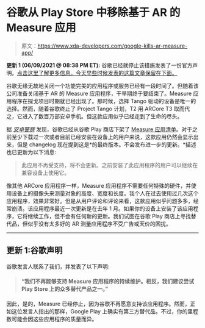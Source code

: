 # 谷歌从 Play Store 中移除基于 AR 的 Measure 应用

> 原文：<https://www.xda-developers.com/google-kills-ar-measure-app/>

**更新 1 (06/09/2021 @ 08:38 PM ET):** 谷歌已经就停止该措施发表了一份官方声明。[点击这里了解更多信息。今天早些时候发表的这篇文章保留在下面。](#update1)

谷歌无缘无故地关闭一个功能完美的应用程序或服务已经有一段时间了。但随着该公司准备关闭基于 AR 的 Measure 应用程序，干旱期终于要结束了。Measure 应用程序在探戈项目时期就已经出现了。那时候，选择 Tango 驱动的设备是唯一的选择。然而，随着谷歌终止了 Project Tango 计划，T2 用 ARCore T3 取而代之，它进入了数百万部安卓手机。但这款应用似乎已经走到了生命的尽头。

据 [*安卓警察*](https://www.androidpolice.com/2021/06/08/google-kills-measure-its-ar-based-measurement-taking-app/) 发现，谷歌已经从谷歌 Play 商店下架了 [Measure 应用清单](https://play.google.com/store/apps/details?id=com.google.tango.measure&hl=en&gl=US)。对于之前至少下载过一次或者目前已经安装在设备上的用户来说，这款应用仍然会显示出来，但是 changelog 现在提到这是*的最终版本。不会发布进一步的更新。*描述也已更新为以下消息:

> 此应用不再受支持，将不会更新。之前安装了此应用程序的用户可以继续在兼容设备上使用它。

像其他 ARCore 应用程序一样，Measure 应用程序不需要任何特殊的硬件，并使用设备上的摄像头来测量对象的高度、宽度和长度。我个人在过去使用过几次这个应用程序，效果非常好。但是从用户评论和评论来看，这款应用似乎问题多多，经常崩溃。该应用程序最近一次更新是在去年 1 月。如果你的设备上安装了该应用程序，它将继续工作，但不会有任何新的更新。我们试图在谷歌 Play 商店上寻找替代品，但似乎没有太多好的 AR 测量应用程序不受广告或天价的困扰。

* * *

## 更新 1:谷歌声明

谷歌发言人联系了我们，并发表了以下声明:

> #### “我们不再能够支持 Measure 应用程序的持续维护。相反，我们建议尝试 Play Store 上的众多替代产品之一。”

因此，是的，Measure 已经停止，因为谷歌不再愿意支持该应用程序。然而，正如这位发言人指出的那样，Google Play 上确实有第三方替代品。不过，你的里程数可能会因这些应用程序的质量而异。